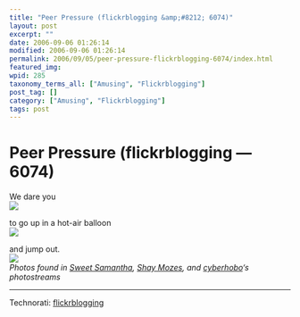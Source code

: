 ```yaml
---
title: "Peer Pressure (flickrblogging &amp;#8212; 6074)"
layout: post
excerpt: ""
date: 2006-09-06 01:26:14
modified: 2006-09-06 01:26:14
permalink: 2006/09/05/peer-pressure-flickrblogging-6074/index.html
featured_img: 
wpid: 285
taxonomy_terms_all: ["Amusing", "Flickrblogging"]
post_tag: []
category: ["Amusing", "Flickrblogging"]
tags: post
---
```


# Peer Pressure (flickrblogging &#8212; 6074)

We dare you  
[![](http://static.flickr.com/58/190547567_a62e123ca5_m.jpg)](http://www.flickr.com/photos/sweetsamantha/190547567/)

to go up in a hot-air balloon  
[![](http://static.flickr.com/44/191102670_3f0887cc8a_m.jpg)](http://www.flickr.com/photos/shaymozes/191102670/)

and jump out.  
[![](http://static.flickr.com/5/9823888_3997197555_m.jpg)](http://www.flickr.com/photos/cyberhobo/9823888/)  
*Photos found in [Sweet Samantha](http://www.flickr.com/photos/sweetsamantha/190547567/), [Shay Mozes](http://www.flickr.com/photos/shaymozes/), and [cyberhobo](http://www.flickr.com/photos/cyberhobo/)‘s photostreams*

- - - - - -

Technorati: [flickrblogging](http://technorati.com/tag/flickrblogging)